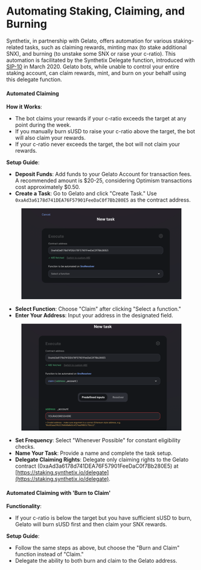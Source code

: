 # Automating Staking, Claiming, and Burning

Synthetix, in partnership with Gelato, offers automation for various staking-related tasks, such as claiming rewards, minting max (to stake additional SNX), and burning (to unstake some SNX or raise your c-ratio). This automation is facilitated by the Synthetix Delegate function, introduced with [SIP-10](https://sips.synthetix.io/sips/sip-10/) in March 2020. Gelato bots, while unable to control your entire staking account, can claim rewards, mint, and burn on your behalf using this delegate function.

#### Automated Claiming

**How it Works**:

* The bot claims your rewards if your c-ratio exceeds the target at any point during the week.
* If you manually burn sUSD to raise your c-ratio above the target, the bot will also claim your rewards.
* If your c-ratio never exceeds the target, the bot will not claim your rewards.

**Setup Guide**:

* **Deposit Funds**: Add funds to your Gelato Account for transaction fees. A recommended amount is $20-25, considering Optimism transactions cost approximately $0.50.
* **Create a Task**: Go to Gelato and click "Create Task." Use `0xaAd3a6178d741DEA76F57901FeeDaC0f7Bb280E5` as the contract address.

<figure><img src="../../.gitbook/assets/image (3).png" alt=""><figcaption></figcaption></figure>

* **Select Function**: Choose "Claim" after clicking "Select a function."
* **Enter Your Address**: Input your address in the designated field.

<figure><img src="../../.gitbook/assets/image (4).png" alt=""><figcaption></figcaption></figure>

* **Set Frequency**: Select "Whenever Possible" for constant eligibility checks.
* **Name Your Task**: Provide a name and complete the task setup.
* **Delegate Claiming Rights**: Delegate only claiming rights to the Gelato contract (0xaAd3a6178d741DEA76F57901FeeDaC0f7Bb280E5) at [https://staking.synthetix.io/delegate](https://staking.synthetix.io/delegate).

#### Automated Claiming with 'Burn to Claim'

**Functionality**:

* If your c-ratio is below the target but you have sufficient sUSD to burn, Gelato will burn sUSD first and then claim your SNX rewards.

**Setup Guide**:

* Follow the same steps as above, but choose the "Burn and Claim" function instead of "Claim."
* Delegate the ability to both burn and claim to the Gelato address.
